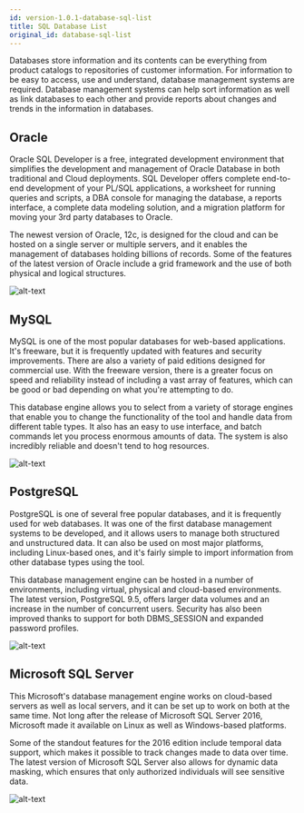 ```yaml
---
id: version-1.0.1-database-sql-list
title: SQL Database List
original_id: database-sql-list
---
```


Databases store information and its contents can be everything from product catalogs to repositories of customer information. For information to be easy to access, use and understand, database management systems are required. Database management systems can help sort information as well as link databases to each other and provide reports about changes and trends in the information in databases.

## Oracle

Oracle SQL Developer is a free, integrated development environment that simplifies the development and management of Oracle Database in both traditional and Cloud deployments. SQL Developer offers complete end-to-end development of your PL/SQL applications, a worksheet for running queries and scripts, a DBA console for managing the database, a reports interface, a complete data modeling solution, and a migration platform for moving your 3rd party databases to Oracle.

The newest version of Oracle, 12c, is designed for the cloud and can be hosted on a single server or multiple servers, and it enables the management of databases holding billions of records. Some of the features of the latest version of Oracle include a grid framework and the use of both physical and logical structures.

![alt-text](assets/oracle.png)

## MySQL

MySQL is one of the most popular databases for web-based applications. It's freeware, but it is frequently updated with features and security improvements. There are also a variety of paid editions designed for commercial use. With the freeware version, there is a greater focus on speed and reliability instead of including a vast array of features, which can be good or bad depending on what you're attempting to do.

This database engine allows you to select from a variety of storage engines that enable you to change the functionality of the tool and handle data from different table types. It also has an easy to use interface, and batch commands let you process enormous amounts of data. The system is also incredibly reliable and doesn't tend to hog resources.

![alt-text](assets/mysql.png)

## PostgreSQL

PostgreSQL is one of several free popular databases, and it is frequently used for web databases. It was one of the first database management systems to be developed, and it allows users to manage both structured and unstructured data. It can also be used on most major platforms, including Linux-based ones, and it's fairly simple to import information from other database types using the tool.

This database management engine can be hosted in a number of environments, including virtual, physical and cloud-based environments. The latest version, PostgreSQL 9.5, offers larger data volumes and an increase in the number of concurrent users. Security has also been improved thanks to support for both DBMS_SESSION and expanded password profiles.

![alt-text](assets/postgresql.jpg)

## Microsoft SQL Server

This Microsoft's database management engine works on cloud-based servers as well as local servers, and it can be set up to work on both at the same time. Not long after the release of Microsoft SQL Server 2016, Microsoft made it available on Linux as well as Windows-based platforms.

Some of the standout features for the 2016 edition include temporal data support, which makes it possible to track changes made to data over time. The latest version of Microsoft SQL Server also allows for dynamic data masking, which ensures that only authorized individuals will see sensitive data.

![alt-text](assets/microsoftsql.jpg)